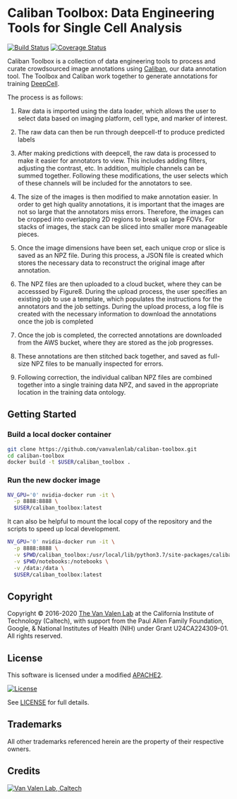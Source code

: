 # Caliban Toolbox: Data Engineering Tools for Single Cell Analysis

[![Build Status](https://travis-ci.com/vanvalenlab/caliban-toolbox.svg?branch=master)](https://travis-ci.com/vanvalenlab/caliban-toolbox)
[![Coverage Status](https://coveralls.io/repos/github/vanvalenlab/caliban-toolbox/badge.svg?branch=master)](https://coveralls.io/github/vanvalenlab/caliban-toolbox?branch=master)

Caliban Toolbox is a collection of data engineering tools to process and curate crowdsourced image annotations using [Caliban](https://github.com/vanvalenlab/caliban), our data annotation tool. The Toolbox and Caliban work together to generate  annotations for training [DeepCell](https://github.com/vanvalenlab/deepcell-tf).

The process is as follows:

1. Raw data is imported using the data loader, which allows the user to select data based on imaging platform, cell type, and marker of interest. 

2. The raw data can then be run through deepcell-tf to produce predicted labels

3. After making predictions with deepcell, the raw data is processed to make it easier for annotators to view. This includes adding filters, adjusting the contrast, etc. In addition, multiple channels can be summed together. Following these modifications, the user selects which of these channels will be included for the annotators to see.

4. The size of the images is then modified to make annotation easier. In order to get high quality annotations, it is important that the images are not so large that the annotators miss errors. Therefore, the images can be cropped into overlapping 2D regions to break up large FOVs. For stacks of images, the stack can be sliced into smaller more manageable pieces. 

5. Once the image dimensions have been set, each unique crop or slice is saved as an NPZ file. During this process, a JSON file is created which stores the necessary data to reconstruct the original image after annotation.

6. The NPZ files are then uploaded to a cloud bucket, where they can be accesssed by Figure8. During the upload process, the user specifies an existing job to use a template, which populates the instructions for the annotators and the job settings. During the upload process, a log file is created with the necessary information to download the annotations once the job is completed

7. Once the job is completed, the corrected annotations are downloaded from the AWS bucket, where they are stored as the job progresses.

8. These annotations are then stitched back together, and saved as full-size NPZ files to be manually inspected for errors.

9. Following correction, the individual caliban NPZ files are combined together into a single training data NPZ, and saved in the appropriate location in the training data ontology. 

## Getting Started

### Build a local docker container

```bash
git clone https://github.com/vanvalenlab/caliban-toolbox.git
cd caliban-toolbox
docker build -t $USER/caliban_toolbox .

```

### Run the new docker image

```bash
NV_GPU='0' nvidia-docker run -it \
  -p 8888:8888 \
  $USER/caliban_toolbox:latest
```

It can also be helpful to mount the local copy of the repository and the scripts to speed up local development.

```bash
NV_GPU='0' nvidia-docker run -it \
  -p 8888:8888 \
  -v $PWD/caliban_toolbox:/usr/local/lib/python3.7/site-packages/caliban_toolbox/ \
  -v $PWD/notebooks:/notebooks \
  -v /data:/data \
  $USER/caliban_toolbox:latest
```

## Copyright

Copyright © 2016-2020 [The Van Valen Lab](http://www.vanvalen.caltech.edu/) at the California Institute of Technology (Caltech), with support from the Paul Allen Family Foundation, Google, & National Institutes of Health (NIH) under Grant U24CA224309-01.  
All rights reserved.

## License

This software is licensed under a modified [APACHE2](LICENSE).

[![License](https://img.shields.io/badge/License-Apache%202.0-blue.svg)](https://opensource.org/licenses/Apache-2.0)

See [LICENSE](LICENSE) for full details.

## Trademarks

All other trademarks referenced herein are the property of their respective owners.

## Credits

[![Van Valen Lab, Caltech](https://upload.wikimedia.org/wikipedia/commons/7/75/Caltech_Logo.svg)](http://www.vanvalen.caltech.edu/)
